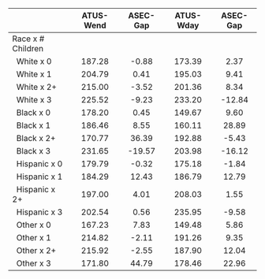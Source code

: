 
|                      |    ATUS-Wend |     ASEC-Gap |    ATUS-Wday |     ASEC-Gap |
| -------------------- | :----------: | :----------: | :----------: | :----------: |
| Race x # Children    |              |              |              |              |
| &nbsp;&nbsp;White x 0 |       187.28 |        -0.88 |       173.39 |         2.37 |
| &nbsp;&nbsp;White x 1 |       204.79 |         0.41 |       195.03 |         9.41 |
| &nbsp;&nbsp;White x 2+ |       215.00 |        -3.52 |       201.36 |         8.34 |
| &nbsp;&nbsp;White x 3 |       225.52 |        -9.23 |       233.20 |       -12.84 |
| &nbsp;&nbsp;Black x 0 |       178.20 |         0.45 |       149.67 |         9.60 |
| &nbsp;&nbsp;Black x 1 |       186.46 |         8.55 |       160.11 |        28.89 |
| &nbsp;&nbsp;Black x 2+ |       170.77 |        36.39 |       192.88 |        -5.43 |
| &nbsp;&nbsp;Black x 3 |       231.65 |       -19.57 |       203.98 |       -16.12 |
| &nbsp;&nbsp;Hispanic x 0 |       179.79 |        -0.32 |       175.18 |        -1.84 |
| &nbsp;&nbsp;Hispanic x 1 |       184.29 |        12.43 |       186.79 |        12.79 |
| &nbsp;&nbsp;Hispanic x 2+ |       197.00 |         4.01 |       208.03 |         1.55 |
| &nbsp;&nbsp;Hispanic x 3 |       202.54 |         0.56 |       235.95 |        -9.58 |
| &nbsp;&nbsp;Other x 0 |       167.23 |         7.83 |       149.48 |         5.86 |
| &nbsp;&nbsp;Other x 1 |       214.82 |        -2.11 |       191.26 |         9.35 |
| &nbsp;&nbsp;Other x 2+ |       215.92 |        -2.55 |       187.90 |        12.04 |
| &nbsp;&nbsp;Other x 3 |       171.80 |        44.79 |       178.46 |        22.96 |

